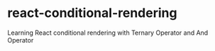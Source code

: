 # react-conditional-rendering
Learning React conditional rendering with Ternary Operator and And Operator
